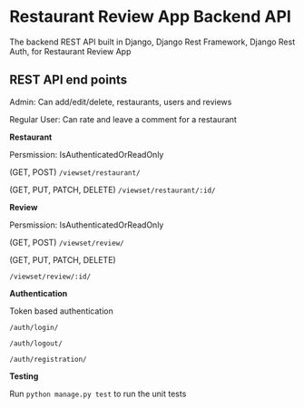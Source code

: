 # Restaurant Review App Backend API
The backend REST API built in Django, Django Rest Framework, Django Rest Auth, for Restaurant Review App 

## REST API end points
Admin: Can add/edit/delete, restaurants, users and reviews

Regular User: Can rate and leave a comment for a restaurant

**Restaurant**

Persmission: IsAuthenticatedOrReadOnly

(GET, POST) `/viewset/restaurant/`

(GET, PUT, PATCH, DELETE) `/viewset/restaurant/:id/`

**Review**

Persmission: IsAuthenticatedOrReadOnly

(GET, POST) `/viewset/review/`

(GET, PUT, PATCH, DELETE) 

`/viewset/review/:id/`

**Authentication**

Token based authentication

`/auth/login/`

`/auth/logout/`

`/auth/registration/`

**Testing**

Run `python manage.py test` to run the unit tests



